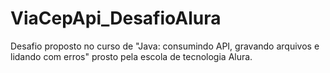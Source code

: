 # ViaCepApi_DesafioAlura
 Desafio proposto no curso de "Java: consumindo API, gravando arquivos e lidando com erros" prosto pela escola de tecnologia Alura.
